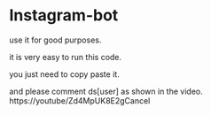 # Instagram-bot

use it for good purposes.

it is very easy to run this code.

you just need to copy paste it.

and please comment ds[user] as shown in the video.
https://youtube/Zd4MpUK8E2gCancel 
